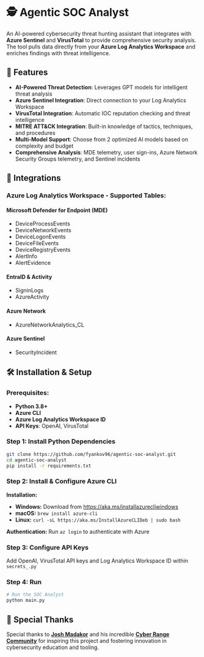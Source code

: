 # 🕵️ Agentic SOC Analyst

An AI-powered cybersecurity threat hunting assistant that integrates with **Azure Sentinel** and **VirusTotal** to provide comprehensive security analysis. The tool pulls data directly from your **Azure Log Analytics Workspace** and enriches findings with threat intelligence.

## 🚀 Features

- **AI-Powered Threat Detection**: Leverages GPT models for intelligent threat analysis
- **Azure Sentinel Integration**: Direct connection to your Log Analytics Workspace
- **VirusTotal Integration**: Automatic IOC reputation checking and threat intelligence
- **MITRE ATT&CK Integration**: Built-in knowledge of tactics, techniques, and procedures
- **Multi-Model Support**: Choose from 2 optimized AI models based on complexity and budget
- **Comprehensive Analysis**: MDE telemetry, user sign-ins, Azure Network Security Groups telemetry, and Sentinel incidents

## 🔗 Integrations

### **Azure Log Analytics Workspace - Supported Tables:**

#### **Microsoft Defender for Endpoint (MDE)**
- DeviceProcessEvents
- DeviceNetworkEvents
- DeviceLogonEvents
- DeviceFileEvents
- DeviceRegistryEvents
- AlertInfo
- AlertEvidence

#### **EntraID & Activity**
- SigninLogs 
- AzureActivity

#### **Azure Network**
- AzureNetworkAnalytics_CL

#### **Azure Sentinel**
- SecurityIncident


## 🛠️ Installation & Setup

### **Prerequisites:**
- **Python 3.8+**
- **Azure CLI**
- **Azure Log Analytics Workspace ID**
- **API Keys**: OpenAI, VirusTotal

### **Step 1: Install Python Dependencies**
```bash
git clone https://github.com/fyankov96/agentic-soc-analyst.git
cd agentic-soc-analyst
pip install -r requirements.txt
```

### **Step 2: Install & Configure Azure CLI**

**Installation:**
- **Windows:** Download from https://aka.ms/installazurecliwindows
- **macOS:** `brew install azure-cli`
- **Linux:** `curl -sL https://aka.ms/InstallAzureCLIDeb | sudo bash`

**Authentication:**
Run `az login` to authenticate with Azure

### **Step 3: Configure API Keys**

Add OpenAI, VirusTotal API keys and Log Analytics Workspace ID within `secrets_.py`

### **Step 4: Run**
```bash
# Run the SOC Analyst
python main.py
```

## 🙏 Special Thanks

Special thanks to **[Josh Madakor](https://github.com/joshmadakor0)** and his incredible **[Cyber Range Community](https://www.skool.com/cyber-range/about)** for inspiring this project and fostering innovation in cybersecurity education and tooling.
